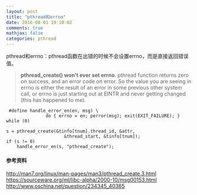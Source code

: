 ```yaml
---
layout: post
title: "pthread和errno"
date: 2016-08-01 19:10:02
comments: true
mathjax: false
categories: pthread
---
```


pthread和errno：pthread函数在出错的时候不会设置errno，而是直接返回错误值。

<!--more-->

> **pthread_create() won't ever set errno**.  pthread function returns zero
> on success, and an error code on error.  So the value you are seeing
> in errno is either the result of an error in some previous other
> system call, or errno is just starting out at EINTR and never getting
> changed (this has happened to me).

```
 #define handle_error_en(en, msg) \
               do { errno = en; perror(msg); exit(EXIT_FAILURE); } while (0)

s = pthread_create(&tinfo[tnum].thread_id, &attr,
                      &thread_start, &tinfo[tnum]);
if (s != 0)
    handle_error_en(s, "pthread_create");
```

#### 参考资料

<http://man7.org/linux/man-pages/man3/pthread_create.3.html>  
<https://sourceware.org/ml/libc-alpha/2000-10/msg00153.html>  
<http://www.oschina.net/question/234345_40365>


